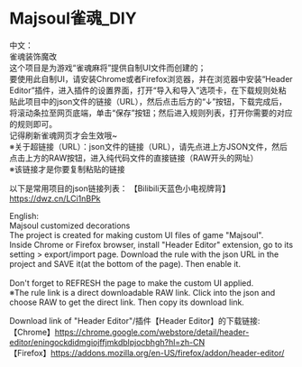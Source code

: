 # Majsoul雀魂_DIY

中文：<br>
雀魂装饰魔改<br>
这个项目是为游戏“雀魂麻将”提供自制UI文件而创建的；<br>
要使用此自制UI，请安装Chrome或者Firefox浏览器，并在浏览器中安装“Header Editor”插件，进入插件的设置界面，打开“导入和导入”选项卡，在下载规则处粘贴此项目中的json文件的链接（URL），然后点击后方的“↓”按钮，下载完成后，将滚动条拉至网页底端，单击“保存”按钮；然后进入规则列表，打开你需要的对应的规则即可。<br>
记得刷新雀魂网页才会生效哦~<br>
※关于超链接（URL）：json文件的链接（URL），请先点进上方JSON文件，然后点击上方的RAW按钮，进入纯代码文件的直接链接（RAW开头的网址）<br>
※该链接才是你要复制粘贴的链接<br>

以下是常用项目的json链接列表：
【Bilibili天蓝色小电视牌背】https://dwz.cn/LCi1nBPk

English:<br>
Majsoul customized decorations<br>
The project is created for making custom UI files of game "Majsoul".<br>
Inside Chrome or Firefox browser, install "Header Editor" extension, go to its setting > export/import page. Download the rule with the json URL in the project and SAVE it(at the bottom of the page). Then enable it.<br><br>
Don't forget to REFRESH the page to make the custom UI applied.<br>
※The rule link is a direct downloadable RAW link. Click into the json and choose RAW to get the direct link. Then copy its download link.

Download link of "Header Editor"/插件【Header Editor】的下载链接:<br>
【Chrome】https://chrome.google.com/webstore/detail/header-editor/eningockdidmgiojffjmkdblpjocbhgh?hl=zh-CN<br>
【Firefox】https://addons.mozilla.org/en-US/firefox/addon/header-editor/<br>
